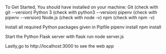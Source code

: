 To Get Started,
You should have installed on your machine:
Git (check with git --version)
Python 3 (check with python3 --version)
pipenv (check with pipenv --version)
Node.js (check with node -v)
npm (check with npm -v)


Install all required Python packages given in Pipfile
pipenv install
npm install


Start the Python Flask server with
flask run
node server.js

Lastly,go to http://localhost:3000 to see the web app


